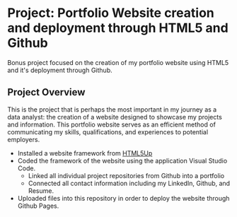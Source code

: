 
# Project: Portfolio Website creation and deployment through HTML5 and Github
Bonus project focused on the creation of my portfolio website using HTML5 and it's deployment through Github.

## Project Overview
This is the project that is perhaps the most important in my journey as a data analyst: the creation of a website designed to showcase my projects and information. This portfolio website serves as an efficient method of communicating my skills, qualifications, and experiences to potential employers.

* Installed a website framework from [HTML5Up](html5up.net)
* Coded the framework of the website using the application Visual Studio Code.
  * Linked all individual project repositories from Github into a portfolio
  * Connected all contact information including my LinkedIn, Github, and Resume.
* Uploaded files into this repository in order to deploy the website through Github Pages.
